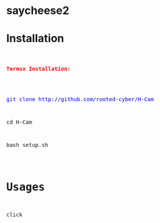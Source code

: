 # saycheese2
# Installation
<pre original link :http://github.com/thelinuxchoice/saycheese</pre>

<h4 style="color: red;">Termux Installation:</h4><br />
<pre style="color: blue;">git clone http://github.com/rooted-cyber/H-Cam</pre>
<p>cd H-Cam</p>
<pre>bash setup.sh</pre>


# Usages
click
